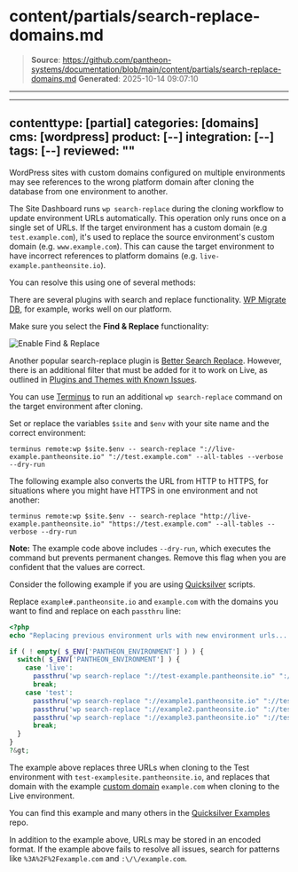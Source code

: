 # content/partials/search-replace-domains.md

> **Source**: https://github.com/pantheon-systems/documentation/blob/main/content/partials/search-replace-domains.md
> **Generated**: 2025-10-14 09:07:10

---

---
contenttype: [partial]
categories: [domains]
cms: [wordpress]
product: [--]
integration: [--]
tags: [--]
reviewed: ""
---

WordPress sites with custom domains configured on multiple environments may see references to the wrong platform domain after cloning the database from one environment to another.

The Site Dashboard runs `wp search-replace` during the cloning workflow to update environment URLs automatically. This operation only runs once on a single set of URLs. If the target environment has a custom domain (e.g `test.example.com`), it's used to replace the source environment's custom domain (e.g. `www.example.com`). This can cause the target environment to have incorrect references to platform domains (e.g. `live-example.pantheonsite.io`).

You can resolve this using one of several methods:

<TabList>

<Tab title="Plugins" id="plugin-replace" active={true}>

There are several plugins with search and replace functionality. [WP Migrate DB](https://wordpress.org/plugins/wp-migrate-db/), for example, works well on our platform.

Make sure you select the **Find & Replace** functionality:

<Image alt="Enable Find & Replace" path="wp-migrate-db-setting.png" />

Another popular search-replace plugin is [Better Search Replace](https://wordpress.org/plugins/better-search-replace/). However, there is an additional filter that must be added for it to work on Live, as outlined in [Plugins and Themes with Known Issues](/wordpress-known-issues/#better-search-and-replace).

</Tab>

<Tab title="Terminus" id="terminus-replace-anchor">

You can use [Terminus](/terminus) to run an additional `wp search-replace` command on the target environment after cloning. 

Set or replace the variables `$site` and `$env` with your site name and the correct environment:

```bash{promptUser: user}
terminus remote:wp $site.$env -- search-replace "://live-example.pantheonsite.io" "://test.example.com" --all-tables --verbose --dry-run
```

The following example also converts the URL from HTTP to HTTPS, for situations where you might have HTTPS in one environment and not another:

```bash{promptUser: user}
terminus remote:wp $site.$env -- search-replace "http://live-example.pantheonsite.io" "https://test.example.com" --all-tables --verbose --dry-run
```

**Note:** The example code above includes `--dry-run`, which executes the command but prevents permanent changes. Remove this flag when you are confident that the values are correct.

</Tab>

<Tab title="Quicksilver" id="quicksilver-replace-anchor">

Consider the following example if you are using [Quicksilver](/guides/quicksilver) scripts.

Replace `example#.pantheonsite.io` and `example.com` with the domains you want to find and replace on each `passthru` line:

```php
<?php
echo "Replacing previous environment urls with new environment urls... \n";

if ( ! empty( $_ENV['PANTHEON_ENVIRONMENT'] ) ) {
  switch( $_ENV['PANTHEON_ENVIRONMENT'] ) {
    case 'live':
      passthru('wp search-replace "://test-example.pantheonsite.io" "://example.com" --all-tables ');
      break;
    case 'test':
      passthru('wp search-replace "://example1.pantheonsite.io" "://test-examplesite.pantheonsite.io" --all-tables ');
      passthru('wp search-replace "://example2.pantheonsite.io" "://test-examplesite.pantheonsite.io" --all-tables ');
      passthru('wp search-replace "://example3.pantheonsite.io" "://test-examplesite.pantheonsite.io" --all-tables ');
      break;
  }
}
?&gt;
```

The example above replaces three URLs when cloning to the Test environment with `test-examplesite.pantheonsite.io`, and replaces that domain with the example [custom domain](/guides/domains) `example.com` when cloning to the Live environment.

You can find this example and many others in the [Quicksilver Examples](https://github.com/pantheon-systems/quicksilver-examples) repo.

</Tab>

</TabList>

<Alert title="Note" type="info">

In addition to the example above, URLs may be stored in an encoded format. If the example above fails to resolve all issues, search for patterns like `%3A%2F%2Fexample.com` and `:\/\/example.com`.

</Alert>
